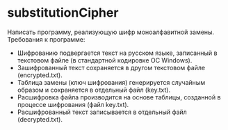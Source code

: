 # substitutionCipher
Написать программу, реализующую шифр моноалфавитной 
замены. Требования к программе:
- Шифрованию подвергается текст на русском языке, записанный в текстовом 
файле (в стандартной кодировке ОС Windows).
- Зашифрованный текст сохраняется в другом текстовом файле
(encrypted.txt).
- Таблица замены (ключ шифрования) генерируется случайным образом и сохраняется в отдельный файл (key.txt).
- Расшифровка файла производится на основе таблицы, созданной в процессе 
шифрования (файл key.txt).
- Расшифрованный текст записывается в отдельный файл (decrypted.txt).
